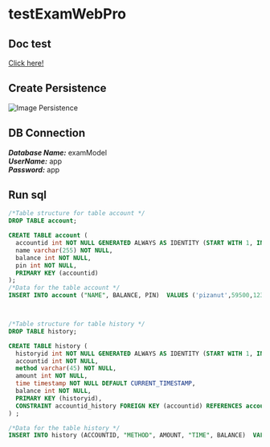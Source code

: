 # testExamWebPro

## Doc test
[Click here!](https://github.com/miechayakorn/testExamWebPro/blob/master/Doc%20Test/Flow.pdf)

## Create Persistence
![Image Persistence](https://github.com/miechayakorn/testExamWebPro/blob/master/Doc%20Test/javaWeb.png)  

## DB Connection

***Database Name:*** examModel  
***UserName:*** app  
***Password:*** app  


## Run sql  

```sql
/*Table structure for table account */
DROP TABLE account;

CREATE TABLE account (
  accountid int NOT NULL GENERATED ALWAYS AS IDENTITY (START WITH 1, INCREMENT BY 1),
  name varchar(255) NOT NULL,
  balance int NOT NULL,
  pin int NOT NULL,
  PRIMARY KEY (accountid)
);
/*Data for the table account */
INSERT INTO account ("NAME", BALANCE, PIN)  VALUES ('pizanut',59500,1234),('nana',20500,4256),('nunoy',40000,8409),('natee',86500,8975);



/*Table structure for table history */
DROP TABLE history;

CREATE TABLE history (
  historyid int NOT NULL GENERATED ALWAYS AS IDENTITY (START WITH 1, INCREMENT BY 1),
  accountid int NOT NULL,
  method varchar(45) NOT NULL,
  amount int NOT NULL,
  time timestamp NOT NULL DEFAULT CURRENT_TIMESTAMP,
  balance int NOT NULL,
  PRIMARY KEY (historyid),
  CONSTRAINT accountid_history FOREIGN KEY (accountid) REFERENCES account (accountid) ON DELETE NO ACTION ON UPDATE NO ACTION
) ;

/*Data for the table history */
INSERT INTO history (ACCOUNTID, "METHOD", AMOUNT, "TIME", BALANCE)  VALUES (1,'deposit',50000,'2018-07-15 01:00:01',60000),(2,'withdraw',1000,'2018-08-01 01:50:30',20000),(1,'withdraw',500,'2018-08-07 02:51:41',59500),(1,'deposit',2000,'2018-08-08 02:33:33',61500),(2,'deposit',1000,'2018-08-15 06:51:21',21000),(2,'withdraw',500,'2018-08-16 00:00:10',20500),(4,'deposit',2000,'2018-08-16 04:30:15',80000),(3,'deposit',1000,'2018-08-18 00:50:19',40000),(3,'withdraw',500,'2018-09-01 02:50:50',39500),(4,'deposit',1000,'2018-09-02 04:00:10',81000),(1,'withdraw',1000,'2018-09-02 13:50:30',60500),(3,'deposit',500,'2018-09-05 05:45:15',40000),(4,'deposit',500,'2018-09-10 06:50:20',81500),(1,'withdraw',1000,'2018-09-11 07:30:11',59500),(4,'deposit',5000,'2018-09-11 09:58:33',86500);
```
